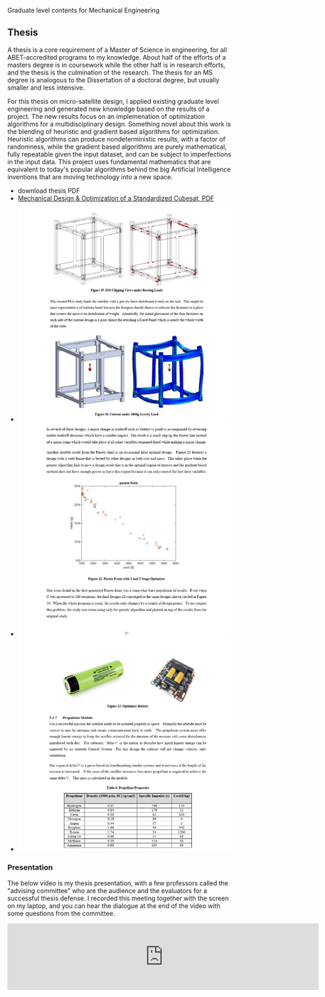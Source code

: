 Graduate level contents for Mechanical Engineering

## Thesis
A thesis is a core requirement of a Master of Science in engineering, for all ABET-accredited programs to my knowledge.  About half of the efforts of a masters degree is in coursework while the other half is in research efforts, and the thesis is the culmination of the research. The thesis for an MS degree is analogous to the Dissertation of a doctoral degree, but usually smaller and less intensive.

For this thesis on micro-satellite design, I applied existing graduate level engineering and generated new knowledge based on the results of a project.  The new results focus on an implemenation of optimization algorithms for a multidisciplinary design.  Something novel about this work is the blending of heuristic and gradient based algorithms for optimization.  Heuristic algorithms can produce nondeterministic results, with a factor of randomness, while the gradient based algorithms are purely mathematical, fully repeatable given the input dataset, and can be subject to imperfections in the input data.  This project uses fundamental mathematics that are equivalent to today's popular algorithms behind the big Artificial Intelligence inventions that are moving technology into a new space.

* download thesis PDF
* [Mechanical Design & Optimization of a Standardized Cubesat, PDF](https://raw.githubusercontent.com/dmalawey/openME/main/docs/thesis_malawey_2016.05.pdf)

- ![img_thesis1.jpg](img/img_thesis1.jpg)
- ![img_thesis2.jpg](img/img_thesis2.jpg)
- ![img_thesis3.jpg](img/img_thesis3.jpg)

### Presentation
The below video is my thesis presentation, with a few professors called the "advising committee" who are the audience and the evaluators for a successful thesis defense.  I recorded this meeting together with the screen on my laptop, and you can hear the dialogue at the end of the video with some questions from the committee.

<iframe width="700" src="https://www.youtube.com/embed/XbSdwpLa4j4?si=Zgwt0q-5nCF2nQpp" title="YouTube video player" frameborder="0" allow="accelerometer; autoplay; clipboard-write; encrypted-media; gyroscope; picture-in-picture; web-share" referrerpolicy="strict-origin-when-cross-origin" allowfullscreen></iframe>
